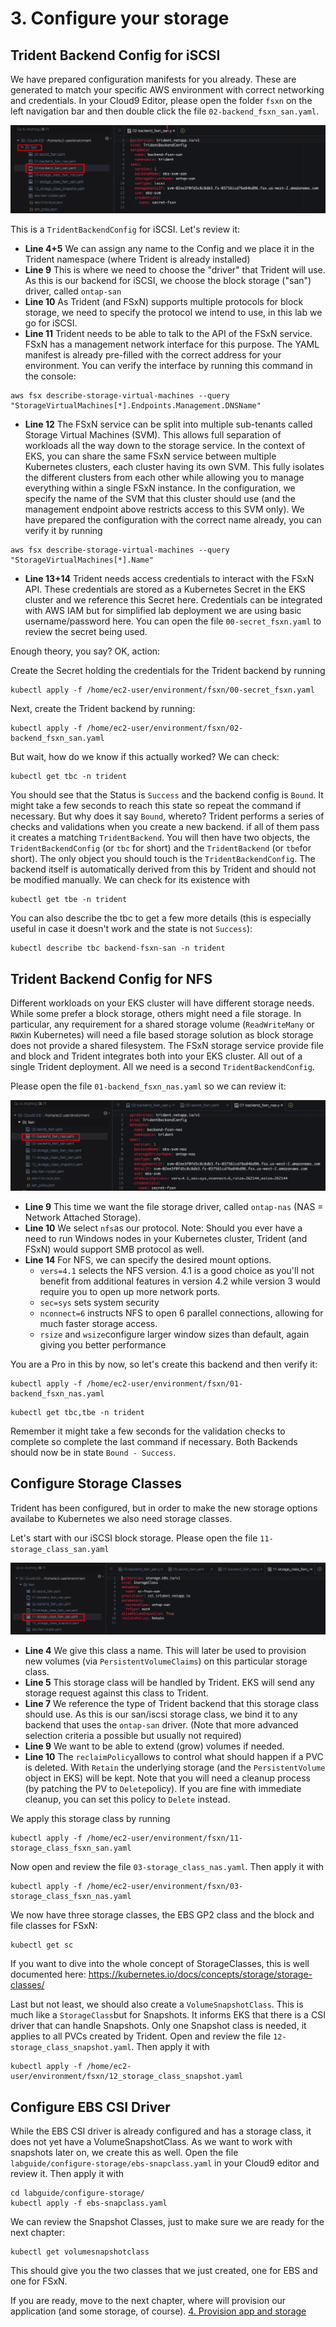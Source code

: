 # 3. Configure your storage

## Trident Backend Config for iSCSI

We have prepared configuration manifests for you already. These are generated to match your specific AWS environment with correct networking and credentials. In your Cloud9 Editor, please open the folder `fsxn` on the left navigation bar and then double click the file `02-backend_fsxn_san.yaml`.

![](images/Cloud9-backend-san.png)

This is a `TridentBackendConfig` for iSCSI. Let's review it:

- **Line 4+5** We can assign any name to the Config and we place it in the Trident namespace (where Trident is already installed)
- **Line 9** This is where we need to choose the "driver" that Trident will use. As this is our backend for iSCSI, we choose the block storage ("san") driver, called `ontap-san`
- **Line 10** As Trident (and FSxN) supports multiple protocols for block storage, we need to specify the protocol we intend to use, in this lab we go for iSCSI.
- **Line 11** Trident needs to be able to talk to the API of the FSxN service. FSxN has a management network interface for this purpose. The YAML manifest is already pre-filled with the correct address for your environment. You can verify the interface by running this command in the console:

```console
aws fsx describe-storage-virtual-machines --query "StorageVirtualMachines[*].Endpoints.Management.DNSName"
```

- **Line 12** The FSxN service can be split into multiple sub-tenants called Storage Virtual Machines (SVM). This allows full separation of workloads all the way down to the storage service. In the context of EKS, you can share the same FSxN service between multiple Kubernetes clusters, each cluster having its own SVM. This fully isolates the different clusters from each other while allowing you to manage everything within a single FSxN instance. In the configuration, we specify the name of the SVM that this cluster should use (and the management endpoint above restricts access to this SVM only). We have prepared the configuration with the correct name already, you can verify it by running

```console
aws fsx describe-storage-virtual-machines --query "StorageVirtualMachines[*].Name"
```

- **Line 13+14** Trident needs access credentials to interact with the FSxN API. These credentials are stored as a Kubernetes Secret in the EKS cluster and we reference this Secret here. Credentials can be integrated with AWS IAM but for simplified lab deployment we are using basic username/password here. You can open the file `00-secret_fsxn.yaml` to review the secret being used.

Enough theory, you say? OK, action:

Create the Secret holding the credentials for the Trident backend by running

```console
kubectl apply -f /home/ec2-user/environment/fsxn/00-secret_fsxn.yaml
```

Next, create the Trident backend by running:

```console
kubectl apply -f /home/ec2-user/environment/fsxn/02-backend_fsxn_san.yaml
```

But wait, how do we know if this actually worked? We can check:

```console
kubectl get tbc -n trident
```

You should see that the Status is `Success` and the backend config is `Bound`. It might take a few seconds to reach this state so repeat the command if necessary. But why does it say `Bound`, whereto? Trident performs a series of checks and validations when you create a new backend. if all of them pass it creates a matching `TridentBackend`. You will then have two objects, the `TridentBackendConfig` (or `tbc` for short) and the `TridentBackend` (or `tbe`for short). The only object you should touch is the `TridentBackendConfig`. The backend itself is automatically derived from this by Trident and should not be modified manually. We can check for its existence with

```console
kubectl get tbe -n trident
```

You can also describe the tbc to get a few more details (this is especially useful in case it doesn't work and the state is not `Success`):

```console
kubectl describe tbc backend-fsxn-san -n trident
```

## Trident Backend Config for NFS

Different workloads on your EKS cluster will have different storage needs. While some prefer a block storage, others might need a file storage. In particular, any requirement for a shared storage volume (`ReadWriteMany` or `RWX`in Kubernetes) will need a file based storage solution as block storage does not provide a shared filesystem. The FSxN storage service provide file and block and Trident integrates both into your EKS cluster. All out of a single Trident deployment. All we need is a second `TridentBackendConfig`.

Please open the file `01-backend_fsxn_nas.yaml` so we can review it:

![](images/Cloud9-backend-nas.png)

- **Line 9** This time we want the file storage driver, called `ontap-nas` (NAS = Network Attached Storage).
- **Line 10** We select `nfs`as our protocol. Note: Should you ever have a need to run Windows nodes in your Kubernetes cluster, Trident (and FSxN) would support SMB protocol as well.
- **Line 14** For NFS, we can specify the desired mount options.
  - `vers=4.1` selects the NFS version. 4.1 is a good choice as you'll not benefit from additional features in version 4.2 while version 3 would require you to open up more network ports.
  - `sec=sys` sets system security
  - `nconnect=6` instructs NFS to open 6 parallel connections, allowing for much faster storage access.
  - `rsize` and `wsize`configure larger window sizes than default, again giving you better performance

You are a Pro in this by now, so let's create this backend and then verify it:

```console
kubectl apply -f /home/ec2-user/environment/fsxn/01-backend_fsxn_nas.yaml
```

```console
kubectl get tbc,tbe -n trident
```

Remember it might take a few seconds for the validation checks to complete so complete the last command if necessary. Both Backends should now be in state `Bound - Success`.

## Configure Storage Classes

Trident has been configured, but in order to make the new storage options availabe to Kubernetes we also need storage classes.

Let's start with our iSCSI block storage. Please open the file `11-storage_class_san.yaml`

![](images/Cloud9-backend-sc-san.png)

- **Line 4** We give this class a name. This will later be used to provision new volumes (via `PersistentVolumeClaims`) on this particular storage class.
- **Line 5** This storage class will be handled by Trident. EKS will send any storage request against this class to Trident.
- **Line 7** We reference the type of Trident backend that this storage class should use. As this is our san/iscsi storage class, we bind it to any backend that uses the `ontap-san` driver. (Note that more advanced selection criteria a possible but usually not required)
- **Line 9** We want to be able to extend (grow) volumes if needed.
- **Line 10** The `reclaimPolicy`allows to control what should happen if a PVC is deleted. With `Retain` the underlying storage (and the `PersistentVolume` object in EKS) will be kept. Note that you will need a cleanup process (by patching the PV to `Delete`policy). If you are fine with immediate cleanup, you can set this policy to `Delete` instead.

We apply this storage class by running

```console
kubectl apply -f /home/ec2-user/environment/fsxn/11-storage_class_fsxn_san.yaml
```

Now open and review the file `03-storage_class_nas.yaml`. Then apply it with

```console
kubectl apply -f /home/ec2-user/environment/fsxn/03-storage_class_fsxn_nas.yaml
```

We now have three storage classes, the EBS GP2 class and the block and file classes for FSxN:

```console
kubectl get sc
```

If you want to dive into the whole concept of StorageClasses, this is well documented here: https://kubernetes.io/docs/concepts/storage/storage-classes/

Last but not least, we should also create a `VolumeSnapshotClass`. This is much like a `StorageClass`but for Snapshots. It informs EKS that there is a CSI driver that can handle Snapshots. Only one Snapshot class is needed, it applies to all PVCs created by Trident. Open and review the file `12-storage_class_snapshot.yaml`. Then apply it with

```console
kubectl apply -f /home/ec2-user/environment/fsxn/12_storage_class_snapshot.yaml
```

## Configure EBS CSI Driver

While the EBS CSI driver is already configured and has a storage class, it does not yet have a VolumeSnapshotClass. As we want to work with snapshots later on, we create this as well. Open the file `labguide/configure-storage/ebs-snapclass.yaml` in your Cloud9 editor and review it. Then apply it with

```console
cd labguide/configure-storage/
kubectl apply -f ebs-snapclass.yaml
```

We can review the Snapshot Classes, just to make sure we are ready for the next chapter:

```console
kubectl get volumesnapshotclass
```

This should give you the two classes that we just created, one for EBS and one for FSxN.

If you are ready, move to the next chapter, where will provision our application (and some storage, of course). [4. Provision app and storage](provisoning-demoapp)
